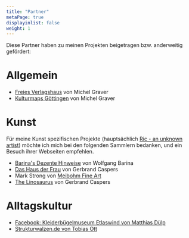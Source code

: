 ```yaml
---
title: "Partner"
metaPage: true
displayinlist: false
weight: 1
---
```


Diese Partner haben zu meinen Projekten beigetragen bzw. anderweitig gefördert:

# Allgemein

* [Freies Verlagshaus](https://freies-verlagshaus.de/) von Michel Graver
* [Kulturmaps Göttingen](https://kulturmaps.de/) von Michel Graver

# Kunst

Für meine Kunst spezifischen Projekte (hauptsächlich [Ric - an unknown artist](https://ric-unknownartist.projektemacher.org/))  möchte ich mich bei den folgenden Sammlern bedanken, und ein Besuch ihrer Webseiten empfehlen.

* [Barina's Dezente Hinweise](http://www.wolfgang-barina.de/kunst/) von Wolfgang Barina
* [Das Haus der Frau](https://www.dashausderfrau.nl/) von Gerbrand Caspers
* Mark Strong von [Meibohm Fine Art](https://www.meibohmfinearts.com/)
* [The Linosaurus](https://gerrie-thefriendlyghost.blogspot.com/) von Gerbrand Caspers

# Alltagskultur

* [Facebook: Kleiderbügelmuseum Etlaswind von Matthias Dülp](https://www.facebook.com/p/Kleiderb%C3%BCgelmuseum-Etlaswind-100072127089149/)
* [Strukturwalzen.de von Tobias Ott](https://www.strukturwalzen.de)
